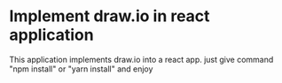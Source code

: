 # Implement draw.io in react application
This application implements draw.io into a react app.
just give command "npm install" or "yarn install" and enjoy

